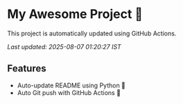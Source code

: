 # My Awesome Project 🚀

This project is automatically updated using GitHub Actions.

_Last updated: 2025-08-07 01:20:27 IST_

## Features
- Auto-update README using Python 🐍
- Auto Git push with GitHub Actions 🤖
